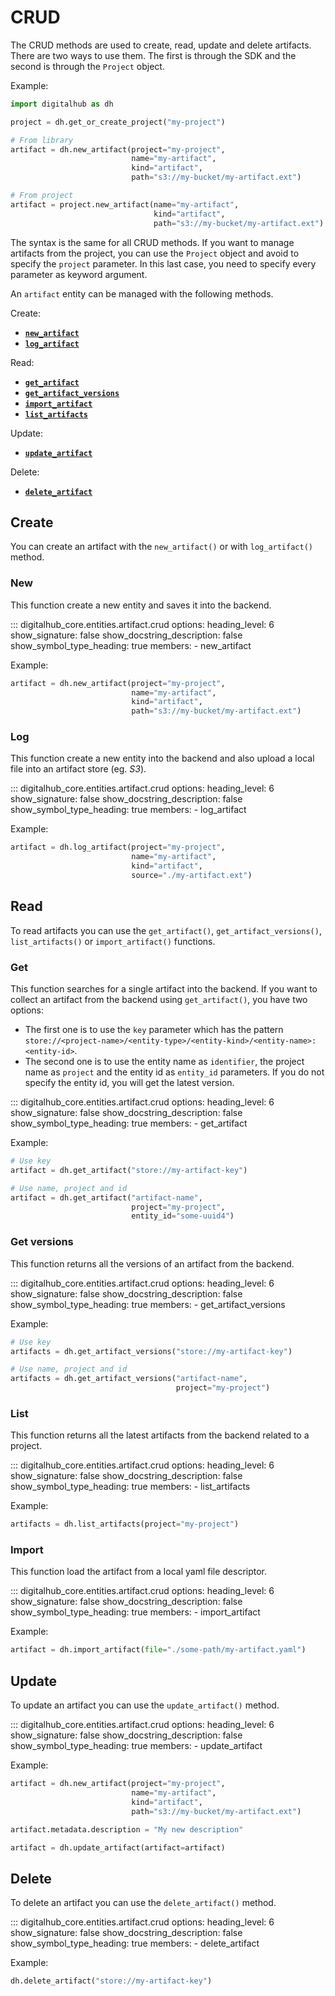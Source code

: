# CRUD

The CRUD methods are used to create, read, update and delete artifacts. There are two ways to use them.
The first is through the SDK and the second is through the `Project` object.

Example:

```python
import digitalhub as dh

project = dh.get_or_create_project("my-project")

# From library
artifact = dh.new_artifact(project="my-project",
                           name="my-artifact",
                           kind="artifact",
                           path="s3://my-bucket/my-artifact.ext")

# From project
artifact = project.new_artifact(name="my-artifact",
                                kind="artifact",
                                path="s3://my-bucket/my-artifact.ext")
```

The syntax is the same for all CRUD methods. If you want to manage artifacts from the project, you can use the `Project` object and avoid to specify the `project` parameter. In this last case, you need to specify every parameter as keyword argument.

An `artifact` entity can be managed with the following methods.

Create:

- [**`new_artifact`**](#new)
- [**`log_artifact`**](#log)

Read:

- [**`get_artifact`**](#get)
- [**`get_artifact_versions`**](#get-versions)
- [**`import_artifact`**](#import)
- [**`list_artifacts`**](#list)

Update:

- [**`update_artifact`**](#update)

Delete:

- [**`delete_artifact`**](#delete)

## Create

You can create an artifact with the `new_artifact()` or with `log_artifact()` method.

### New

This function create a new entity and saves it into the backend.

::: digitalhub_core.entities.artifact.crud
    options:
        heading_level: 6
        show_signature: false
        show_docstring_description: false
        show_symbol_type_heading: true
        members:
            - new_artifact

Example:

```python
artifact = dh.new_artifact(project="my-project",
                           name="my-artifact",
                           kind="artifact",
                           path="s3://my-bucket/my-artifact.ext")
```

### Log

This function create a new entity into the backend and also upload a local file into an artifact store (eg. *S3*).

::: digitalhub_core.entities.artifact.crud
    options:
        heading_level: 6
        show_signature: false
        show_docstring_description: false
        show_symbol_type_heading: true
        members:
            - log_artifact

Example:

```python
artifact = dh.log_artifact(project="my-project",
                           name="my-artifact",
                           kind="artifact",
                           source="./my-artifact.ext")
```

## Read

To read artifacts you can use the `get_artifact()`, `get_artifact_versions()`, `list_artifacts()` or `import_artifact()` functions.

### Get

This function searches for a single artifact into the backend.
If you want to collect an artifact from the backend using `get_artifact()`, you have two options:

- The first one is to use the `key` parameter which has the pattern `store://<project-name>/<entity-type>/<entity-kind>/<entity-name>:<entity-id>`.
- The second one is to use the entity name as `identifier`, the project name as `project` and the entity id as `entity_id` parameters. If you do not specify the entity id, you will get the latest version.

::: digitalhub_core.entities.artifact.crud
    options:
        heading_level: 6
        show_signature: false
        show_docstring_description: false
        show_symbol_type_heading: true
        members:
            - get_artifact

Example:

```python
# Use key
artifact = dh.get_artifact("store://my-artifact-key")

# Use name, project and id
artifact = dh.get_artifact("artifact-name",
                           project="my-project",
                           entity_id="some-uuid4")
```

### Get versions

This function returns all the versions of an artifact from the backend.

::: digitalhub_core.entities.artifact.crud
    options:
        heading_level: 6
        show_signature: false
        show_docstring_description: false
        show_symbol_type_heading: true
        members:
            - get_artifact_versions

Example:

```python
# Use key
artifacts = dh.get_artifact_versions("store://my-artifact-key")

# Use name, project and id
artifacts = dh.get_artifact_versions("artifact-name",
                                     project="my-project")
```

### List

This function returns all the latest artifacts from the backend related to a project.

::: digitalhub_core.entities.artifact.crud
    options:
        heading_level: 6
        show_signature: false
        show_docstring_description: false
        show_symbol_type_heading: true
        members:
            - list_artifacts

Example:

```python
artifacts = dh.list_artifacts(project="my-project")
```

### Import

This function load the artifact from a local yaml file descriptor.

::: digitalhub_core.entities.artifact.crud
    options:
        heading_level: 6
        show_signature: false
        show_docstring_description: false
        show_symbol_type_heading: true
        members:
            - import_artifact

Example:

```python
artifact = dh.import_artifact(file="./some-path/my-artifact.yaml")
```

## Update

To update an artifact you can use the `update_artifact()` method.

::: digitalhub_core.entities.artifact.crud
    options:
        heading_level: 6
        show_signature: false
        show_docstring_description: false
        show_symbol_type_heading: true
        members:
            - update_artifact

Example:

```python
artifact = dh.new_artifact(project="my-project",
                           name="my-artifact",
                           kind="artifact",
                           path="s3://my-bucket/my-artifact.ext")

artifact.metadata.description = "My new description"

artifact = dh.update_artifact(artifact=artifact)
```

## Delete

To delete an artifact you can use the `delete_artifact()` method.

::: digitalhub_core.entities.artifact.crud
    options:
        heading_level: 6
        show_signature: false
        show_docstring_description: false
        show_symbol_type_heading: true
        members:
            - delete_artifact

Example:

```python
dh.delete_artifact("store://my-artifact-key")
```
